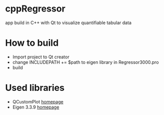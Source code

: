 # cppRegressor
app build in C++ with Qt to visualize quantifiable tabular data

# How to build
  - Import project to Qt creator
  - change INCLUDEPATH += $path to eigen library in Regressor3000.pro
  - build
  
# Used libraries
  - QCustomPlot [homepage](https://www.qcustomplot.com/)
  - Eigen 3.3.9 [homepage](https://eigen.tuxfamily.org/index.php?title=Main_Page)
